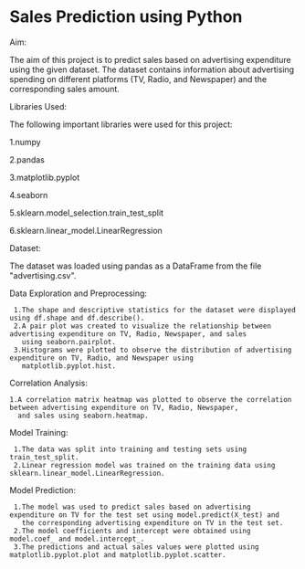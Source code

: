 # Sales Prediction using Python

Aim:

 The aim of this project is to predict sales based on advertising expenditure using the given dataset. The dataset contains information about advertising spending on different platforms (TV, Radio, and Newspaper) and the corresponding sales amount.


Libraries Used:

 The following important libraries were used for this project:

  1.numpy
  
  2.pandas
  
  3.matplotlib.pyplot
  
  4.seaborn
  
  5.sklearn.model_selection.train_test_split
  
  6.sklearn.linear_model.LinearRegression

  
Dataset:

  The dataset was loaded using pandas as a DataFrame from the file "advertising.csv".


Data Exploration and Preprocessing:
    
     1.The shape and descriptive statistics for the dataset were displayed using df.shape and df.describe().
     2.A pair plot was created to visualize the relationship between advertising expenditure on TV, Radio, Newspaper, and sales 
       using seaborn.pairplot.
     3.Histograms were plotted to observe the distribution of advertising expenditure on TV, Radio, and Newspaper using 
       matplotlib.pyplot.hist.

       
Correlation Analysis:

    1.A correlation matrix heatmap was plotted to observe the correlation between advertising expenditure on TV, Radio, Newspaper, 
      and sales using seaborn.heatmap.

      
Model Training:
     
     1.The data was split into training and testing sets using train_test_split.
     2.Linear regression model was trained on the training data using sklearn.linear_model.LinearRegression.

     
Model Prediction:

     1.The model was used to predict sales based on advertising expenditure on TV for the test set using model.predict(X_test) and 
       the corresponding advertising expenditure on TV in the test set.
     2.The model coefficients and intercept were obtained using model.coef_ and model.intercept_.
     3.The predictions and actual sales values were plotted using matplotlib.pyplot.plot and matplotlib.pyplot.scatter.
